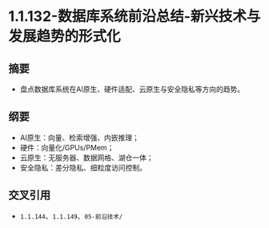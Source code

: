 ﻿# 1.1.132-数据库系统前沿总结-新兴技术与发展趋势的形式化

## 摘要

- 盘点数据库系统在AI原生、硬件适配、云原生与安全隐私等方向的趋势。

## 纲要

- AI原生：向量、检索增强、内嵌推理；
- 硬件：向量化/GPUs/PMem；
- 云原生：无服务器、数据网格、湖仓一体；
- 安全隐私：差分隐私、细粒度访问控制。

## 交叉引用

- `1.1.144`、`1.1.149`、`05-前沿技术/`
